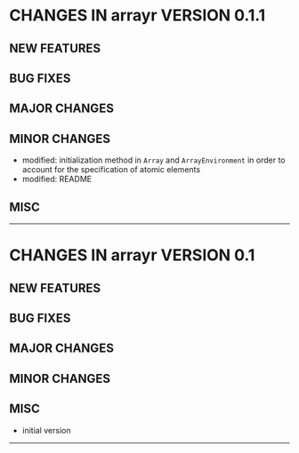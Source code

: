 # CHANGES IN arrayr VERSION 0.1.1

## NEW FEATURES

## BUG FIXES

## MAJOR CHANGES

## MINOR CHANGES

- modified: initialization method in `Array` and `ArrayEnvironment` in order to account for the specification of atomic elements
- modified: README

## MISC

-----

# CHANGES IN arrayr VERSION 0.1

## NEW FEATURES

## BUG FIXES

## MAJOR CHANGES

## MINOR CHANGES

## MISC

- initial version

-----


